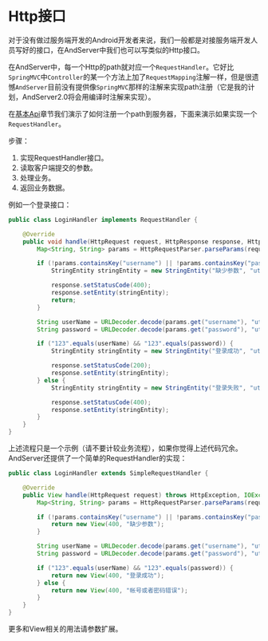 # Http接口

对于没有做过服务端开发的Android开发者来说，我们一般都是对接服务端开发人员写好的接口，在AndServer中我们也可以写类似的Http接口。

在AndServer中，每一个Http的path就对应一个`RequestHandler`。它好比`SpringMVC`中`Controller`的某一个方法上加了`RequestMapping`注解一样，但是很遗憾`AndServer`目前没有提供像`SpringMVC`那样的注解来实现path注册（它是我的计划，AndServer2.0将会用编译时注解来实现）。

在[基本Api](../base/api.md)章节我们演示了如何注册一个path到服务器，下面来演示如果实现一个`RequestHandler`。

步骤：
1. 实现RequestHandler接口。
2. 读取客户端提交的参数。
3. 处理业务。
4. 返回业务数据。

例如一个登录接口：
```java
public class LoginHandler implements RequestHandler {

    @Override
    public void handle(HttpRequest request, HttpResponse response, HttpContext context) ... {
        Map<String, String> params = HttpRequestParser.parseParams(request);

        if (!params.containsKey("username") || !params.containsKey("password")) {
            StringEntity stringEntity = new StringEntity("缺少参数", "utf-8");

            response.setStatusCode(400);
            response.setEntity(stringEntity);
            return;
        }

        String userName = URLDecoder.decode(params.get("username"), "utf-8");
        String password = URLDecoder.decode(params.get("password"), "utf-8");

        if ("123".equals(userName) && "123".equals(password)) {
            StringEntity stringEntity = new StringEntity("登录成功", "utf-8");

            response.setStatusCode(200);
            response.setEntity(stringEntity);
        } else {
            StringEntity stringEntity = new StringEntity("登录失败", "utf-8");

            response.setStatusCode(400);
            response.setEntity(stringEntity);
        }
    }
}
```

上述流程只是一个示例（请不要计较业务流程），如果你觉得上述代码冗余。AndServer还提供了一个简单的RequestHandler的实现：
```java
public class LoginHandler extends SimpleRequestHandler {

    @Override
    public View handle(HttpRequest request) throws HttpException, IOException {
        Map<String, String> params = HttpRequestParser.parseParams(request);

        if (!params.containsKey("username") || !params.containsKey("password")) {
            return new View(400, "缺少参数");
        }

        String userName = URLDecoder.decode(params.get("username"), "utf-8");
        String password = URLDecoder.decode(params.get("password"), "utf-8");

        if ("123".equals(userName) && "123".equals(password)) {
            return new View(400, "登录成功");
        } else {
            return new View(400, "帐号或者密码错误");
        }
    }
}
```

更多和View相关的用法请参数扩展。